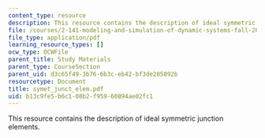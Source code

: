 ```yaml
---
content_type: resource
description: This resource contains the description of ideal symmetric junction elements.
file: /courses/2-141-modeling-and-simulation-of-dynamic-systems-fall-2006/b13c9fe5b6c108b2f95960894ae02fc1_symet_junct_elem.pdf
file_type: application/pdf
learning_resource_types: []
ocw_type: OCWFile
parent_title: Study Materials
parent_type: CourseSection
parent_uid: d3c65f49-3b76-6b3c-eb42-bf3de285892b
resourcetype: Document
title: symet_junct_elem.pdf
uid: b13c9fe5-b6c1-08b2-f959-60894ae02fc1
---
```

This resource contains the description of ideal symmetric junction elements.

